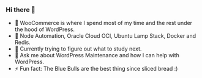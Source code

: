 ### Hi there 👋

- 🔭 WooCommerce is where I spend most of my time and the rest under the hood of WordPress.
- 🌱 Node Automation, Oracle Cloud OCI, Ubuntu Lamp Stack, Docker and Redis.
- 👯 Currently trying to figure out what to study next.
- 💬 Ask me about WordPress Maintenance and how I can help with WordPress.
- ⚡ Fun fact: The Blue Bulls are the best thing since sliced bread :)

<!--
**djm56/djm56** is a ✨ _special_ ✨ repository because its `README.md` (this file) appears on your GitHub profile.

Here are some ideas to get you started:

- 🔭 I’m currently working on ...
- 🌱 I’m currently learning ...
- 👯 I’m looking to collaborate on ...
- 🤔 I’m looking for help with ...
- 💬 Ask me about ...
- 📫 How to reach me: ...
- 😄 Pronouns: ...
- ⚡ Fun fact: ...
-->
